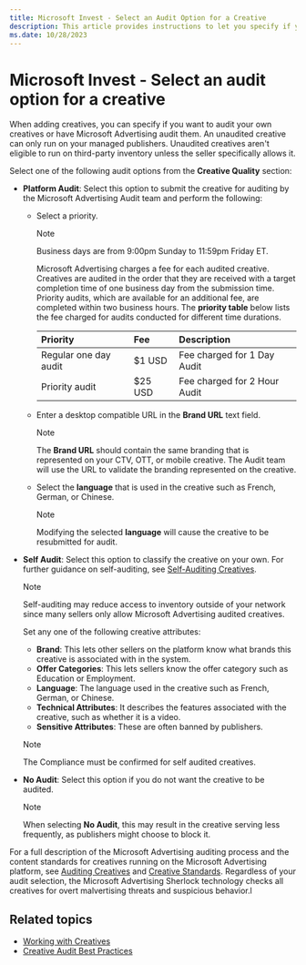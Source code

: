 ```yaml
---
title: Microsoft Invest - Select an Audit Option for a Creative
description: This article provides instructions to let you specify if you want to audit your own creatives or whether the platform can audit them.
ms.date: 10/28/2023
---
```


# Microsoft Invest - Select an audit option for a creative

When adding creatives, you can specify if you want to audit your own creatives or have Microsoft Advertising audit them. An unaudited creative can only run on your managed publishers. Unaudited creatives aren't eligible to run on third-party inventory unless the seller specifically allows it.

Select one of the following audit options from the **Creative Quality** section:

- **Platform Audit**: Select this option to submit the creative for auditing by the Microsoft Advertising Audit team and perform the following:
  - Select a priority.
  
    > [!NOTE]
    > Business days are from 9:00pm Sunday to 11:59pm Friday ET.

    Microsoft Advertising charges a fee for each audited creative. Creatives are audited in the order that they are received with a target completion time of one business day from the submission time. Priority audits, which are available for an additional fee, are completed within two business hours. The **priority table** below lists the fee charged for audits conducted for different time durations.

     | Priority | Fee | Description |
     |:---|:---|:---|
     | Regular one day audit | $1 USD | Fee charged for 1 Day Audit |
     | Priority audit | $25 USD | Fee charged for 2 Hour Audit |   

  - Enter a desktop compatible URL in the **Brand URL** text field.
  
    > [!NOTE]
    > The **Brand URL** should contain the same branding that is represented on your CTV, OTT, or mobile creative. The Audit team will use the URL to validate the branding represented on the creative.

  - Select the **language** that is used in the creative such as French, German, or Chinese.
    > [!NOTE]
    > Modifying the selected **language** will cause the creative to be resubmitted for audit.

- **Self Audit**: Select this option to classify the creative on your own. For further guidance on self-auditing, see [Self-Auditing Creatives](./self-auditing-creatives.md).

  > [!NOTE]
  > Self-auditing may reduce access to inventory outside of your network since many sellers only allow Microsoft Advertising audited creatives.

  Set any one of the following creative attributes:

  - **Brand**: This lets other sellers on the platform know what brands this creative is associated with in the system.
  - **Offer Categories**: This lets sellers know the offer category such as Education or Employment.
  - **Language**: The language used in the creative such as French, German, or Chinese.
  - **Technical Attributes**: It describes the features associated with the creative, such as whether it is a video.
  - **Sensitive Attributes**: These are often banned by publishers.
  
  > [!NOTE]
  > The Compliance must be confirmed for self audited creatives.

- **No Audit**: Select this option if you do not want the creative to be audited.
  
  > [!NOTE]
  > When selecting **No Audit**, this may result in the creative serving less frequently, as publishers might choose to block it.

For a full description of the Microsoft Advertising auditing process and the content standards for creatives running on the
Microsoft Advertising platform, see [Auditing Creatives](./auditing-creatives.md) and [Creative Standards](./creative-standards.md). Regardless of your audit selection, the Microsoft Advertising Sherlock technology checks all creatives for overt malvertising threats and suspicious behavior.l

## Related topics

- [Working with Creatives](./working-with-creatives.md)
- [Creative Audit Best Practices](./best-practices-for-submitting-creatives-for-audit.md)
